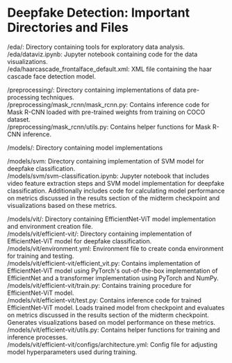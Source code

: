 # Deepfake Detection: Important Directories and Files
/eda/: Directory containing tools for exploratory data analysis.<br>
/eda/dataviz.ipynb: Jupyter notebook containing code for the data visualizations.<br>
/eda/haarcascade_frontalface_default.xml: XML file containing the haar cascade face detection model.

/preprocessing/: Directory containing implementations of data pre-processing techniques.<br>
/preprocessing/mask_rcnn/mask_rcnn.py: Contains inference code for Mask R-CNN loaded with pre-trained weights from training on COCO dataset.<br>
/preprocessing/mask_rcnn/utils.py: Contains helper functions for Mask R-CNN inference.

/models/: Directory containing model implementations<br>

/models/svm: Directory containing implementation of SVM model for deepfake classification.<br>
/models/svm/svm-classification.ipynb: Jupyter notebook that includes video feature extraction steps and SVM model implementation for deepfake classification. Additionally includes code for calculating model performance on metrics discussed in the results section of the midterm checkpoint and visualizations based on these metrics.

/models/vit/: Directory containing EfficientNet-ViT model implementation and environment creation file.<br>
/models/vit/efficient-vit/: Directory containing implementation of EfficientNet-ViT model for deepfake classification.<br>
/models/vit/environment.yml: Environment file to create conda environment for training and testing.<br>
/models/vit/efficient-vit/efficient_vit.py: Contains implementation of EfficientNet-ViT model using PyTorch's out-of-the-box implementation of EfficientNet and a transformer implementation using PyTorch and NumPy.<br>
/models/vit/efficient-vit/train.py: Contains training procedure for EfficientNet-ViT model.<br>
/models/vit/efficient-vit/test.py: Contains inference code for trained EfficientNet-ViT model. Loads trained model from checkpoint and evaluates on metrics discussed in the results section of the midterm checkpoint. Generates visualizations based on model performance on these metrics.<br>
/models/vit/efficient-vit/utils.py: Contains helper functions for training and inference processes.<br>
/models/vit/efficient-vit/configs/architecture.yml: Config file for adjusting model hyperparameters used during training.
